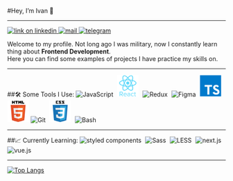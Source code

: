 #Hey, I’m Ivan 👋

---
<a href="https://linkedin.com/in/ivan-gorobec-4437791ba">
<img src="https://img.shields.io/badge/-IvanGorobec-blue?style=flat-for-the-badge&logo=linkedin&logoColor=white&link=https://linkedin.com/in/ivan-gorobec-4437791ba/" alt="link on linkedin">
</a>

<a href="mailto:work.gorobec@gmail.com">
<img src="https://img.shields.io/badge/work.gorobec@gmail.com-D14836?style=flat-for-the-badge&logo=gmail&logoColor=white&link=mailto:work.gorobec@gmail.com" alt="mail">
</a>

<a href="https://t.me/navi_sparrow94">
<img src="https://img.shields.io/badge/navi_sparrow94-2CA5E0?style=flat-for-the-badge&logo=telegram&logoColor=white?link=https://t.me/navi_sparrow94" alt="telegram">
</a>


Welcome to my profile. Not long ago I was military, now I constantly learn thing about **Frontend Development**.<br>
Here you can find some examples of projects I have practice my skills on.

---

##🛠️ Some Tools I Use:
<img src="https://raw.githubusercontent.com/jmnote/z-icons/master/svg/javascript.svg" width="50" height="50" alt="JavaScript" style="margin-right: 5px">
<img src="https://raw.githubusercontent.com/devicons/devicon/master/icons/react/react-original-wordmark.svg" width="50" height="50" alt="React.js" style="margin-right: 5px">
<img src="https://cdn.jsdelivr.net/gh/devicons/devicon/icons/redux/redux-original.svg" width="50" height="50" alt="Redux" style="margin-right: 5px">
<img src="https://cdn.jsdelivr.net/gh/devicons/devicon/icons/figma/figma-original.svg" width="50" height="50" alt="Figma" style="margin-right: 5px">
<img src="https://raw.githubusercontent.com/devicons/devicon/master/icons/typescript/typescript-original.svg" width="50" height="50" alt="TypeScript" style="margin-right: 5px">
<img src="https://raw.githubusercontent.com/devicons/devicon/master/icons/html5/html5-original-wordmark.svg" width="50" height="50" alt="HTML5">
<img src="https://cdn.jsdelivr.net/gh/devicons/devicon/icons/git/git-original.svg" width="50" height="50" alt="Git" style="margin-right: 5px">
<img src="https://raw.githubusercontent.com/devicons/devicon/master/icons/css3/css3-original-wordmark.svg" width="50" height="50" alt="CSS3" style="margin-right: 5px">
<img src="https://camo.githubusercontent.com/bbb327d6ba7708520eaafd13396fed64d73bf5df5c4cdd0ba03cf0843f7a9340/68747470733a2f2f7777772e766563746f726c6f676f2e7a6f6e652f6c6f676f732f676e755f626173682f676e755f626173682d69636f6e2e737667" width="50" height="50" alt="Bash" style="margin-right: 5px;">

---
 ##📈 Currently Learning:
<img src="https://styled-components.com/logo.png" width="60" height="60" alt="styled components" style="margin-right: 5px">
<img src="https://cdn.jsdelivr.net/gh/devicons/devicon/icons/sass/sass-original.svg" width="60" height="60" alt="Sass" style="margin-right: 5px">
<img src="https://cdn.jsdelivr.net/gh/devicons/devicon/icons/less/less-plain-wordmark.svg" width="60" height="60" alt="LESS" style="margin-right: 5px">
<img src="https://cdn.jsdelivr.net/gh/devicons/devicon/icons/nextjs/nextjs-original-wordmark.svg" width="60" height="60" alt="next.js" style="margin-right: 5px">
<img src="https://cdn.jsdelivr.net/gh/devicons/devicon/icons/vuejs/vuejs-original-wordmark.svg" width="60" height="60" alt="vue.js" style="margin-right: 5px">

---

[![Top Langs](https://github-readme-stats.vercel.app/api/top-langs/?username=NaviSparrow&layout=compact)](https://github.com/anuraghazra/github-readme-stats)
